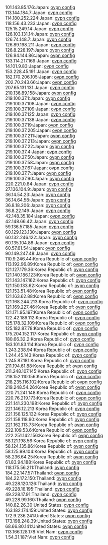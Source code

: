 101.143.85.176:Japan: [ovpn config](vpn/101_143_85_176.ovpn)  
113.144.184.7:Japan: [ovpn config](vpn/113_144_184_7.ovpn)  
114.180.252.224:Japan: [ovpn config](vpn/114_180_252_224.ovpn)  
118.156.43.233:Japan: [ovpn config](vpn/118_156_43_233.ovpn)  
125.15.249.14:Japan: [ovpn config](vpn/125_15_249_14.ovpn)  
126.103.131.14:Japan: [ovpn config](vpn/126_103_131_14.ovpn)  
126.74.148.7:Japan: [ovpn config](vpn/126_74_148_7.ovpn)  
126.89.198.211:Japan: [ovpn config](vpn/126_89_198_211.ovpn)  
126.8.228.197:Japan: [ovpn config](vpn/126_8_228_197.ovpn)  
126.94.144.86:Japan: [ovpn config](vpn/126_94_144_86.ovpn)  
133.114.217.169:Japan: [ovpn config](vpn/133_114_217_169.ovpn)  
14.101.9.83:Japan: [ovpn config](vpn/14_101_9_83.ovpn)  
153.228.45.191:Japan: [ovpn config](vpn/153_228_45_191.ovpn)  
182.170.206.105:Japan: [ovpn config](vpn/182_170_206_105.ovpn)  
202.70.243.66:Japan: [ovpn config](vpn/202_70_243_66.ovpn)  
207.65.131.131:Japan: [ovpn config](vpn/207_65_131_131.ovpn)  
210.136.89.158:Japan: [ovpn config](vpn/210_136_89_158.ovpn)  
219.100.37.1:Japan: [ovpn config](vpn/219_100_37_1.ovpn)  
219.100.37.108:Japan: [ovpn config](vpn/219_100_37_108.ovpn)  
219.100.37.109:Japan: [ovpn config](vpn/219_100_37_109.ovpn)  
219.100.37.125:Japan: [ovpn config](vpn/219_100_37_125.ovpn)  
219.100.37.138:Japan: [ovpn config](vpn/219_100_37_138.ovpn)  
219.100.37.19:Japan: [ovpn config](vpn/219_100_37_19.ovpn)  
219.100.37.205:Japan: [ovpn config](vpn/219_100_37_205.ovpn)  
219.100.37.211:Japan: [ovpn config](vpn/219_100_37_211.ovpn)  
219.100.37.213:Japan: [ovpn config](vpn/219_100_37_213.ovpn)  
219.100.37.22:Japan: [ovpn config](vpn/219_100_37_22.ovpn)  
219.100.37.4:Japan: [ovpn config](vpn/219_100_37_4.ovpn)  
219.100.37.50:Japan: [ovpn config](vpn/219_100_37_50.ovpn)  
219.100.37.58:Japan: [ovpn config](vpn/219_100_37_58.ovpn)  
219.100.37.67:Japan: [ovpn config](vpn/219_100_37_67.ovpn)  
219.100.37.7:Japan: [ovpn config](vpn/219_100_37_7.ovpn)  
219.100.37.90:Japan: [ovpn config](vpn/219_100_37_90.ovpn)  
220.221.0.84:Japan: [ovpn config](vpn/220_221_0_84.ovpn)  
27.136.104.9:Japan: [ovpn config](vpn/27_136_104_9.ovpn)  
36.14.54.23:Japan: [ovpn config](vpn/36_14_54_23.ovpn)  
36.14.64.58:Japan: [ovpn config](vpn/36_14_64_58.ovpn)  
36.8.18.206:Japan: [ovpn config](vpn/36_8_18_206.ovpn)  
36.8.22.149:Japan: [ovpn config](vpn/36_8_22_149.ovpn)  
42.148.35.184:Japan: [ovpn config](vpn/42_148_35_184.ovpn)  
42.148.66.42:Japan: [ovpn config](vpn/42_148_66_42.ovpn)  
59.136.57.185:Japan: [ovpn config](vpn/59_136_57_185.ovpn)  
60.129.123.130:Japan: [ovpn config](vpn/60_129_123_130.ovpn)  
60.132.246.122:Japan: [ovpn config](vpn/60_132_246_122.ovpn)  
60.135.104.86:Japan: [ovpn config](vpn/60_135_104_86.ovpn)  
60.57.61.54:Japan: [ovpn config](vpn/60_57_61_54.ovpn)  
90.149.247.48:Japan: [ovpn config](vpn/90_149_247_48.ovpn)  
110.9.246.44:Korea Republic of: [ovpn config](vpn/110_9_246_44.ovpn)  
113.192.96.89:Korea Republic of: [ovpn config](vpn/113_192_96_89.ovpn)  
121.127.179.36:Korea Republic of: [ovpn config](vpn/121_127_179_36.ovpn)  
121.140.186.123:Korea Republic of: [ovpn config](vpn/121_140_186_123.ovpn)  
121.143.147.162:Korea Republic of: [ovpn config](vpn/121_143_147_162.ovpn)  
121.150.133.62:Korea Republic of: [ovpn config](vpn/121_150_133_62.ovpn)  
121.153.51.48:Korea Republic of: [ovpn config](vpn/121_153_51_48.ovpn)  
121.163.62.88:Korea Republic of: [ovpn config](vpn/121_163_62_88.ovpn)  
121.168.244.213:Korea Republic of: [ovpn config](vpn/121_168_244_213.ovpn)  
121.169.227.46:Korea Republic of: [ovpn config](vpn/121_169_227_46.ovpn)  
121.171.95.197:Korea Republic of: [ovpn config](vpn/121_171_95_197.ovpn)  
122.42.189.112:Korea Republic of: [ovpn config](vpn/122_42_189_112.ovpn)  
125.178.32.109:Korea Republic of: [ovpn config](vpn/125_178_32_109.ovpn)  
125.182.87.78:Korea Republic of: [ovpn config](vpn/125_182_87_78.ovpn)  
175.204.152.117:Korea Republic of: [ovpn config](vpn/175_204_152_117.ovpn)  
180.66.32.2:Korea Republic of: [ovpn config](vpn/180_66_32_2.ovpn)  
183.101.83.114:Korea Republic of: [ovpn config](vpn/183_101_83_114.ovpn)  
1.243.238.94:Korea Republic of: [ovpn config](vpn/1_243_238_94.ovpn)  
1.244.45.143:Korea Republic of: [ovpn config](vpn/1_244_45_143.ovpn)  
1.245.87.181:Korea Republic of: [ovpn config](vpn/1_245_87_181.ovpn)  
211.194.61.88:Korea Republic of: [ovpn config](vpn/211_194_61_88.ovpn)  
211.248.107.145:Korea Republic of: [ovpn config](vpn/211_248_107_145.ovpn)  
218.152.110.156:Korea Republic of: [ovpn config](vpn/218_152_110_156.ovpn)  
218.235.116.102:Korea Republic of: [ovpn config](vpn/218_235_116_102.ovpn)  
219.248.54.26:Korea Republic of: [ovpn config](vpn/219_248_54_26.ovpn)  
220.71.241.148:Korea Republic of: [ovpn config](vpn/220_71_241_148.ovpn)  
220.76.219.173:Korea Republic of: [ovpn config](vpn/220_76_219_173.ovpn)  
221.141.230.198:Korea Republic of: [ovpn config](vpn/221_141_230_198.ovpn)  
221.146.12.213:Korea Republic of: [ovpn config](vpn/221_146_12_213.ovpn)  
221.156.125.132:Korea Republic of: [ovpn config](vpn/221_156_125_132.ovpn)  
221.158.118.90:Korea Republic of: [ovpn config](vpn/221_158_118_90.ovpn)  
221.162.113.73:Korea Republic of: [ovpn config](vpn/221_162_113_73.ovpn)  
222.109.53.6:Korea Republic of: [ovpn config](vpn/222_109_53_6.ovpn)  
222.251.142.156:Korea Republic of: [ovpn config](vpn/222_251_142_156.ovpn)  
58.121.198.56:Korea Republic of: [ovpn config](vpn/58_121_198_56.ovpn)  
58.124.135.86:Korea Republic of: [ovpn config](vpn/58_124_135_86.ovpn)  
58.125.99.104:Korea Republic of: [ovpn config](vpn/58_125_99_104.ovpn)  
58.236.64.25:Korea Republic of: [ovpn config](vpn/58_236_64_25.ovpn)  
61.83.94.188:Korea Republic of: [ovpn config](vpn/61_83_94_188.ovpn)  
118.175.56.211:Thailand: [ovpn config](vpn/118_175_56_211.ovpn)  
184.22.147.57:Thailand: [ovpn config](vpn/184_22_147_57.ovpn)  
184.22.172.150:Thailand: [ovpn config](vpn/184_22_172_150.ovpn)  
49.228.120.126:Thailand: [ovpn config](vpn/49_228_120_126.ovpn)  
49.228.16.195:Thailand: [ovpn config](vpn/49_228_16_195.ovpn)  
49.228.17.91:Thailand: [ovpn config](vpn/49_228_17_91.ovpn)  
49.228.99.160:Thailand: [ovpn config](vpn/49_228_99_160.ovpn)  
140.82.26.30:United States: [ovpn config](vpn/140_82_26_30.ovpn)  
163.182.174.159:United States: [ovpn config](vpn/163_182_174_159.ovpn)  
172.9.236.241:United States: [ovpn config](vpn/172_9_236_241.ovpn)  
173.198.248.39:United States: [ovpn config](vpn/173_198_248_39.ovpn)  
68.66.80.141:United States: [ovpn config](vpn/68_66_80_141.ovpn)  
113.166.128.178:Viet Nam: [ovpn config](vpn/113_166_128_178.ovpn)  
1.54.31.187:Viet Nam: [ovpn config](vpn/1_54_31_187.ovpn)  

